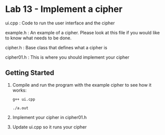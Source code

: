 # Lab 13 - Implement a cipher

ui.cpp : Code to run the user interface and the cipher

example.h : An example of a cipher. Please look at this file if you would like to know what needs to be done.

cipher.h : Base class that defines what a cipher is

cipher01.h : This is where you should implement your cipher



## Getting Started

1. Compile and run the program with the example cipher to see how it works:

    `g++ ui.cpp`

    `./a.out`

2. Implement your cipher in cipher01.h

3. Update ui.cpp so it runs your cipher
